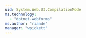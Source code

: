 ```yaml
---
uid: System.Web.UI.CompilationMode
ms.technology: 
  - "dotnet-webforms"
ms.author: "riande"
manager: "wpickett"
---
```

